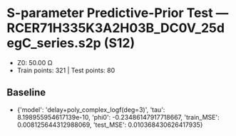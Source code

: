 # S-parameter Predictive-Prior Test — RCER71H335K3A2H03B_DC0V_25degC_series.s2p (S12)
- Z0: 50.00 Ω
- Train points: 321  |  Test points: 80

## Baseline
- {'model': 'delay+poly_complex_logf(deg=3)', 'tau': 8.198955954617139e-10, 'phi0': -0.23486147917718667, 'train_MSE': 0.008125644312988069, 'test_MSE': 0.010368430626417935}